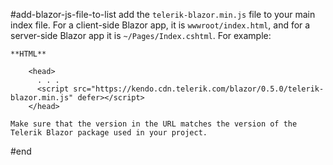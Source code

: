 #add-blazor-js-file-to-list
 add the `telerik-blazor.min.js` file to your main index file. For a client-side Blazor app, it is `wwwroot/index.html`, and for a server-side Blazor app it is `~/Pages/Index.cshtml`. For example:

    **HTML**

        <head>
          . . .
          <script src="https://kendo.cdn.telerik.com/blazor/0.5.0/telerik-blazor.min.js" defer></script>
        </head>

    Make sure that the version in the URL matches the version of the Telerik Blazor package used in your project.

#end

